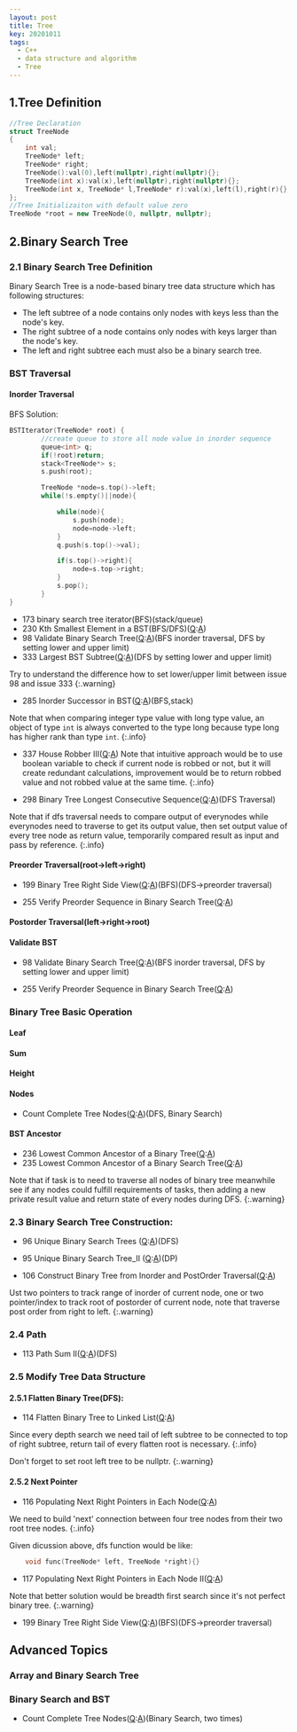 ```yaml
---
layout: post
title: Tree
key: 20201011
tags:
  - C++
  - data structure and algorithm
  - Tree
---
```


## 1.Tree Definition
```c++
//Tree Declaration
struct TreeNode
{
    int val;
    TreeNode* left;
    TreeNode* right;
    TreeNode():val(0),left(nullptr),right(nullptr){};
    TreeNode(int x):val(x),left(nullptr),right(nullptr){};
    TreeNode(int x, TreeNode* l,TreeNode* r):val(x),left(l),right(r){};
};
//Tree Initializaiton with default value zero
TreeNode *root = new TreeNode(0, nullptr, nullptr);
```
<!--more-->
## 2.Binary Search Tree
### 2.1 Binary Search Tree Definition  
Binary Search Tree is a node-based binary tree data structure which has following structures:
* The left subtree of a node contains only nodes with keys less than the node's key.
* The right subtree of a node contains only nodes with keys larger than the node's key.
*  The left and right subtree each must also be a binary search tree.

### BST Traversal
#### Inorder Traversal
BFS Solution:
``` c++
BSTIterator(TreeNode* root) {
        //create queue to store all node value in inorder sequence
        queue<int> q;
        if(!root)return;
        stack<TreeNode*> s;
        s.push(root);

        TreeNode *node=s.top()->left;
        while(!s.empty()||node){

            while(node){
                s.push(node);
                node=node->left;
            }
            q.push(s.top()->val);

            if(s.top()->right){
                node=s.top->right;
            }
            s.pop();
        }
}
```
* 173 binary search tree iterator(BFS)(stack/queue)
* 230 Kth Smallest Element in a BST(BFS/DFS)([Q](https://leetcode.com/problems/kth-smallest-element-in-a-bst/solution/):[A]())
* 98 Validate Binary Search Tree([Q](https://leetcode.com/problems/validate-binary-search-tree/solution/):[A]())(BFS inorder traversal, DFS by setting lower and upper limit)
* 333 Largest BST Subtree([Q](https://leetcode.com/problems/largest-bst-subtree/):[A]())(DFS by setting lower and upper limit)

Try to understand the difference how to set lower/upper limit between issue 98 and issue 333
{:.warning}

* 285 Inorder Successor in BST([Q](https://leetcode.com/problems/inorder-successor-in-bst/):[A]())(BFS,stack)


Note that when comparing integer type value with long type value, an object of type `int`  is always converted to the type long because type long has higher rank than type `int`. 
{:.info}

* 337 House Robber III([Q](https://leetcode.com/problems/house-robber-iii/):[A]())
Note that intuitive approach would be to use boolean variable to check if current node is robbed or not, but it will create redundant calculations, improvement would be to return robbed value and not robbed value at the same time.
{:.info}


* 298 Binary Tree Longest Consecutive Sequence([Q](https://leetcode.com/problems/binary-tree-longest-consecutive-sequence/):[A]())(DFS Traversal)

Note that if dfs traversal needs to compare output of everynodes while everynodes need to traverse to get its output value, then set output value of every tree node as return value, temporarily compared result as input and pass by reference.
{:.info}

#### Preorder Traversal(root->left->right)
* 199 Binary Tree Right Side View([Q](https://leetcode.com/problems/binary-tree-right-side-view/):[A]())(BFS)(DFS->preorder traversal)

* 255 Verify Preorder Sequence in Binary Search Tree([Q](https://leetcode.com/problems/verify-preorder-sequence-in-binary-search-tree/):[A]())

#### Postorder Traversal(left->right->root)

#### Validate BST
* 98 Validate Binary Search Tree([Q](https://leetcode.com/problems/validate-binary-search-tree/solution/):[A]())(BFS inorder traversal, DFS by setting lower and upper limit)

* 255 Verify Preorder Sequence in Binary Search Tree([Q](https://leetcode.com/problems/verify-preorder-sequence-in-binary-search-tree/):[A]())


### Binary Tree Basic Operation
#### Leaf

#### Sum

#### Height

#### Nodes
* Count Complete Tree Nodes([Q](https://leetcode.com/problems/count-complete-tree-nodes/):[A]())(DFS, Binary Search)


#### BST Ancestor
* 236 Lowest Common Ancestor of a Binary Tree([Q](https://leetcode.com/problems/lowest-common-ancestor-of-a-binary-tree/):[A]())
* 235 Lowest Common Ancestor of a Binary Search Tree([Q](https://leetcode.com/problems/lowest-common-ancestor-of-a-binary-search-tree/):[A]())

Note that if task is to need to traverse all nodes of binary tree meanwhile see if any nodes could fulfill requirements of tasks, then adding a new private result value and return state of every nodes during DFS.
{:.warning}

### 2.3 Binary Search Tree Construction:
* 96 Unique Binary Search Trees ([Q](https://leetcode.com/problems/unique-binary-search-trees/):[A](https://github.com/Hadleyhzy/data_structure_and_algorithm/blob/master/tree/leetcode_tree/96_unique_binary_search_tree.cpp))(DFS)

* 95 Unique Binary Search Tree_II ([Q](https://leetcode.com/problems/unique-binary-search-trees-ii/):[A](https://github.com/Hadleyhzy/data_structure_and_algorithm/blob/master/tree/leetcode_tree/95_unique_binary_search_tree_2.cpp))(DP)

* 106 Construct Binary Tree from Inorder and PostOrder Traversal([Q](https://leetcode.com/problems/construct-binary-tree-from-inorder-and-postorder-traversal/):[A]())

Ust two pointers to track range of inorder of current node, one or two pointer/index to track root of postorder of current node, note that traverse post order from right to left.
{:.warning}



### 2.4 Path
* 113 Path Sum II([Q](https://leetcode.com/problems/path-sum-ii/):[A](https://github.com/Hadleyhzy/data_structure_and_algorithm/blob/master/tree/leetcode_tree/113_path_sum_3.cpp))(DFS)


### 2.5 Modify Tree Data Structure
#### 2.5.1 Flatten Binary Tree(DFS):
* 114 Flatten Binary Tree to Linked List([Q](https://leetcode.com/problems/flatten-binary-tree-to-linked-list/):[A](https://github.com/Hadleyhzy/data_structure_and_algorithm/blob/master/tree/leetcode_tree/114_flatten_bianry_tree_to_linked_list.cpp))   

Since every depth search we need tail of left subtree to be connected to top of right subtree, return tail of every flatten root is necessary.
{:.info}

Don't forget to set root left tree to be nullptr.
{:.warning}

#### 2.5.2 Next Pointer
* 116 Populating Next Right Pointers in Each Node([Q](https://leetcode.com/problems/populating-next-right-pointers-in-each-node/):[A](https://github.com/Hadleyhzy/data_structure_and_algorithm/blob/master/tree/leetcode_tree/116_populating_next_right_pointers_in_each_node.cpp))  

We need to build 'next' connection between four tree nodes from their two root tree nodes.
{:.info}

Given dicussion above, dfs function would be like:
```c++
    void func(TreeNode* left, TreeNode *right){}
```

* 117 Populating Next Right Pointers in Each Node II([Q](https://leetcode.com/problems/populating-next-right-pointers-in-each-node-ii/):[A](https://github.com/Hadleyhzy/data_structure_and_algorithm/blob/master/tree/leetcode_tree/117_populating_next_right_pointers_in_each_node_2.cpp))  

Note that better solution would be breadth first search since it's not perfect binary tree.
{:.warning}

* 199 Binary Tree Right Side View([Q](https://leetcode.com/problems/binary-tree-right-side-view/):[A]())(BFS)(DFS->preorder traversal)


## Advanced Topics
### Array and Binary Search Tree

### Binary Search and BST
* Count Complete Tree Nodes([Q](https://leetcode.com/problems/count-complete-tree-nodes/):[A]())(Binary Search, two times)


